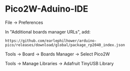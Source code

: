 # Pico2W-Aduino-IDE

File → Preferences

In "Additional boards manager URLs", add:

`https://github.com/earlephilhower/arduino-pico/releases/download/global/package_rp2040_index.json`

Tools → Board → Boards Manager → Select Pico2W 

Tools → Manage Libraries → Adafruit TinyUSB Library

